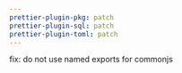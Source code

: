 ```yaml
---
prettier-plugin-pkg: patch
prettier-plugin-sql: patch
prettier-plugin-toml: patch
---
```


fix: do not use named exports for commonjs
